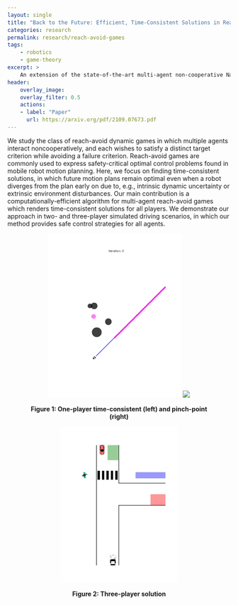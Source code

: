 ```yaml
---
layout: single
title: "Back to the Future: Efficient, Time-Consistent Solutions in Reach-Avoid Games"
categories: research
permalink: research/reach-avoid-games
tags: 
    - robotics 
    - game-theory
excerpt: >
    An extension of the state-of-the-art multi-agent non-cooperative Nash trajectory optimization solver (iLQSolver) that deals with time-consistency in solution.
header:
    overlay_image: 
    overlay_filter: 0.5
    actions:
    - label: "Paper"
      url: https://arxiv.org/pdf/2109.07673.pdf
---
```


We study the class of reach-avoid dynamic games in which multiple agents interact noncooperatively, and each wishes to satisfy a distinct target criterion while avoiding a failure criterion. Reach-avoid games are commonly used to express safety-critical optimal control problems found in mobile robot motion planning. Here, we focus on finding time-consistent solutions, in which future motion plans remain optimal even when a robot diverges from the plan early on due to, e.g., intrinsic dynamic uncertainty or extrinsic environment disturbances. Our main contribution is a computationally-efficient algorithm for multi-agent reach-avoid games which renders time-consistent solutions for all players. We demonstrate our approach in two- and three-player simulated driving scenarios, in which our method provides safe control strategies for all agents.

<figure>
    <p float="left" style="text-align:center;">
        <img src="https://github.com/SafeRoboticsLab/Reach-Avoid-Games/raw/main/result/experiment_2022-02-28-11_42_44/figures/evaluate_training.gif" width="300">
        <img src="https://github.com/SafeRoboticsLab/Reach-Avoid-Games/raw/main/result/experiment_2022-02-28-11_46_04/figures/evaluate_training.gif" width="300">
    </p>
    <figcaption align="center"><b>Figure 1: One-player time-consistent (left) and pinch-point (right)</b></figcaption>
<figure>

<figure>
    <p float="left" style="text-align:center;">
        <img src="https://github.com/SafeRoboticsLab/Reach-Avoid-Games/raw/main/result/experiment_2022-02-21-20_51_25/evaluate/evaluate_rollout.gif" width="400">
    </p>
    <figcaption align="center"><b>Figure 2: Three-player solution</b></figcaption>
</figure>